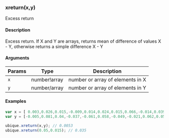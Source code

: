 ### xreturn(x,y)

Excess return


#### Description

Excess return. If X and Y are arrays, returns mean of difference of values X - Y, otherwise returns a simple difference X - Y  



#### Arguments

|Params|Type|Description
|---------|----|-----------
|`x` | number!array | number or array of elements in X
|`y` | number/array | number or array of elements in Y


#### Examples

```js
var x = [ 0.003,0.026,0.015,-0.009,0.014,0.024,0.015,0.066,-0.014,0.039];
var y = [-0.005,0.081,0.04,-0.037,-0.061,0.058,-0.049,-0.021,0.062,0.058];

ubique.xreturn(x,y); // 0.0053
ubique.xreturn(0.05,0.015); // 0.035
```

